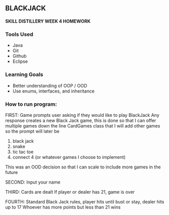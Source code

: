 ## BLACKJACK

#### SKILL DISTILLERY WEEK 4 HOMEWORK

### Tools Used
- Java
- Git
- Github
- Eclipse 

### Learning Goals
- Better understanding of OOP / OOD
- Use enums, interfaces, and inheritance

### How to run program:
FIRST:
Game prompts user asking if they would like to play BlackJack
Any response creates a new Black Jack game, this is done so that I can offer multiple games down the line
CardGames class that I will add other games so the prompt will later be 
1. black jack
2. snake
3. tic tac toe
4. connect 4 (or whatever games I choose to implement)

This was an OOD decision so that I can scale to include more games in the future

SECOND: 
Input your name

THIRD:
Cards are dealt
If player or dealer has 21, game is over

FOURTH:
Standard Black Jack rules, player hits until bust or stay, dealer hits up to 17
Whoever has more points but less than 21 wins
